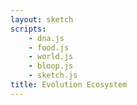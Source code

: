 ```yaml
---
layout: sketch
scripts: 
    - dna.js
    - food.js
    - world.js
    - bloop.js
    - sketch.js
title: Evolution Ecosystem
---
```


